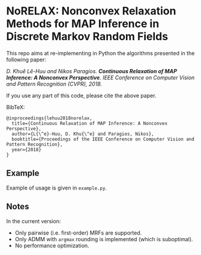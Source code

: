 # NoRELAX: Nonconvex Relaxation Methods for MAP Inference in Discrete Markov Random Fields

This repo aims at re-implementing in Python the algorithms presented in the following paper:

*D. Khuê Lê-Huu and Nikos Paragios. **Continuous Relaxation of MAP Inference: A Nonconvex Perspective**. IEEE Conference on Computer Vision and Pattern Recognition (CVPR), 2018.*

If you use any part of this code, please cite the above paper.

BibTeX:
```
@inproceedings{lehuu2018norelax,
  title={Continuous Relaxation of MAP Inference: A Nonconvex Perspective},
  author={L{\^e}-Huu, D. Khu{\^e} and Paragios, Nikos},
  booktitle={Proceedings of the IEEE Conference on Computer Vision and Pattern Recognition},
  year={2018}
}
```

## Example
Example of usage is given in `example.py`.

## Notes
In the current version:
* Only pairwise (i.e. first-order) MRFs are supported.
* Only ADMM with `argmax` rounding is implemented (which is suboptimal).
* No performance optimization.
